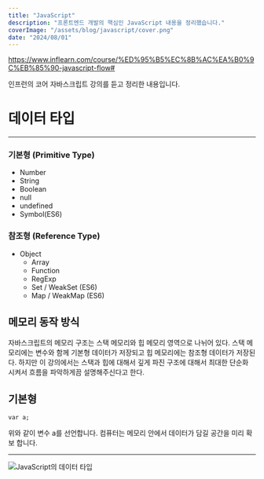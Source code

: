 ```yaml
---
title: "JavaScript"
description: "프론트엔드 개발의 핵심인 JavaScript 내용을 정리했습니다."
coverImage: "/assets/blog/javascript/cover.png"
date: "2024/08/01"
---
```


https://www.inflearn.com/course/%ED%95%B5%EC%8B%AC%EA%B0%9C%EB%85%90-javascript-flow#

인프런의 코어 자바스크립트 강의를 듣고 정리한 내용입니다.

# 데이터 타입

---

### 기본형 (Primitive Type)

- Number
- String
- Boolean
- null
- undefined
- Symbol(ES6)

### 참조형 (Reference Type)

- Object
  - Array
  - Function
  - RegExp
  - Set / WeakSet (ES6)
  - Map / WeakMap (ES6)

## 메모리 동작 방식

자바스크립트의 메모리 구조는 스택 메모리와 힙 메모리 영역으로 나뉘어 있다.
스택 메모리에는 변수와 함께 기본형 데이터가 저장되고 힙 메모리에는 참조형 데이터가 저장된다.
하지만 이 강의에서는 스택과 힙에 대해서 깊게 파진 구조에 대해서 최대한 단순화 시켜서 흐름을 파악하게끔 설명해주신다고 한다.

## 기본형

```
var a;
```

위와 같이 변수 a를 선언합니다.
컴퓨터는 메모리 안에서 데이터가 담길 공간을 미리 확보 합니다.

---

![JavaScript의 데이터 타입](/assets/blog/javascript/1.png)
